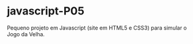 # javascript-P05
 Pequeno projeto em Javascript (site em HTML5 e CSS3) para simular o Jogo da Velha.
